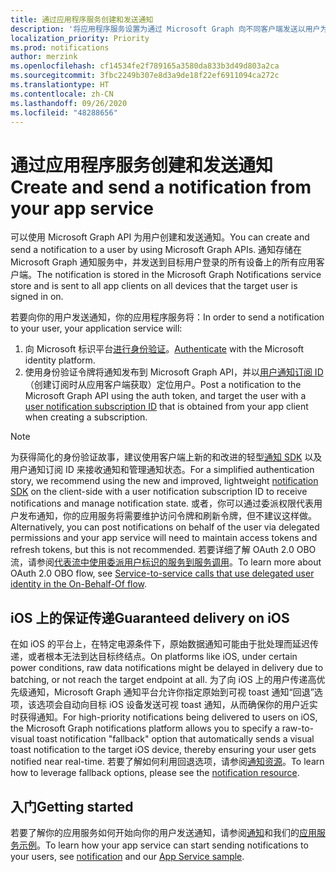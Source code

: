 ```yaml
---
title: 通过应用程序服务创建和发送通知
description: '将应用程序服务设置为通过 Microsoft Graph 向不同客户端发送以用户为中心的通知。 '
localization_priority: Priority
ms.prod: notifications
author: merzink
ms.openlocfilehash: cf14534fe2f789165a3580da833b3d49d803a2ca
ms.sourcegitcommit: 3fbc2249b307e8d3a9de18f22ef6911094ca272c
ms.translationtype: HT
ms.contentlocale: zh-CN
ms.lasthandoff: 09/26/2020
ms.locfileid: "48288656"
---
```

# <a name="create-and-send-a-notification-from-your-app-service"></a><span data-ttu-id="a150d-103">通过应用程序服务创建和发送通知</span><span class="sxs-lookup"><span data-stu-id="a150d-103">Create and send a notification from your app service</span></span>

<span data-ttu-id="a150d-104">可以使用 Microsoft Graph API 为用户创建和发送通知。</span><span class="sxs-lookup"><span data-stu-id="a150d-104">You can create and send a notification to a user by using Microsoft Graph APIs.</span></span> <span data-ttu-id="a150d-105">通知存储在 Microsoft Graph 通知服务中，并发送到目标用户登录的所有设备上的所有应用客户端。</span><span class="sxs-lookup"><span data-stu-id="a150d-105">The notification is stored in the Microsoft Graph Notifications service store and is sent to all app clients on all devices that the target user is signed in on.</span></span> 

<span data-ttu-id="a150d-106">若要向你的用户发送通知，你的应用程序服务将：</span><span class="sxs-lookup"><span data-stu-id="a150d-106">In order to send a notification to your user, your application service will:</span></span>
1. <span data-ttu-id="a150d-107">向 Microsoft 标识平台[进行身份验证](/azure/active-directory/develop/v1-oauth2-client-creds-grant-flow)。</span><span class="sxs-lookup"><span data-stu-id="a150d-107">[Authenticate](/azure/active-directory/develop/v1-oauth2-client-creds-grant-flow) with the Microsoft identity platform.</span></span>
2. <span data-ttu-id="a150d-108">使用身份验证令牌将通知发布到 Microsoft Graph API，并以[用户通知订阅 ID](/graph/api/notifications-post)（创建订阅时从应用客户端获取）定位用户。</span><span class="sxs-lookup"><span data-stu-id="a150d-108">Post a notification to the Microsoft Graph API using the auth token, and target the user with a [user notification subscription ID](/graph/api/notifications-post) that is obtained from your app client when creating a subscription.</span></span>

> [!NOTE]
> <span data-ttu-id="a150d-109">为获得简化的身份验证故事，建议使用客户端上新的和改进的轻型[通知 SDK](https://aka.ms/GNSDK) 以及用户通知订阅 ID 来接收通知和管理通知状态。</span><span class="sxs-lookup"><span data-stu-id="a150d-109">For a simplified authentication story, we recommend using the new and improved, lightweight [notification SDK](https://aka.ms/GNSDK) on the client-side with a user notification subscription ID to receive notifications and manage notification state.</span></span> <span data-ttu-id="a150d-110">或者，你可以通过委派权限代表用户发布通知，你的应用服务将需要维护访问令牌和刷新令牌，但不建议这样做。</span><span class="sxs-lookup"><span data-stu-id="a150d-110">Alternatively, you can  post notifications on behalf of the user via delegated permissions and your app service will need to maintain access tokens and refresh tokens, but this is not recommended.</span></span> <span data-ttu-id="a150d-111">若要详细了解 OAuth 2.0 OBO 流，请参阅[代表流中使用委派用户标识的服务到服务调用](/azure/active-directory/develop/v1-oauth2-on-behalf-of-flow)。</span><span class="sxs-lookup"><span data-stu-id="a150d-111">To learn more about OAuth 2.0 OBO flow, see [Service-to-service calls that use delegated user identity in the On-Behalf-Of flow](/azure/active-directory/develop/v1-oauth2-on-behalf-of-flow).</span></span> 


## <a name="guaranteed-delivery-on-ios"></a><span data-ttu-id="a150d-112">iOS 上的保证传递</span><span class="sxs-lookup"><span data-stu-id="a150d-112">Guaranteed delivery on iOS</span></span>

<span data-ttu-id="a150d-113">在如 iOS 的平台上，在特定电源条件下，原始数据通知可能由于批处理而延迟传递，或者根本无法到达目标终结点。</span><span class="sxs-lookup"><span data-stu-id="a150d-113">On platforms like iOS, under certain power conditions, raw data notifications might be delayed in delivery due to batching, or not reach the target endpoint at all.</span></span> <span data-ttu-id="a150d-114">为了向 iOS 上的用户传递高优先级通知，Microsoft Graph 通知平台允许你指定原始到可视 toast 通知“回退”选项，该选项会自动向目标 iOS 设备发送可视 toast 通知，从而确保你的用户近实时获得通知。</span><span class="sxs-lookup"><span data-stu-id="a150d-114">For high-priority notifications being delivered to users on iOS, the Microsoft Graph notifications platform allows you to specify a raw-to-visual toast notification "fallback" option that automatically sends a visual toast notification to the target iOS device, thereby ensuring your user gets notified near real-time.</span></span> <span data-ttu-id="a150d-115">若要了解如何利用回退选项，请参阅[通知资源](/graph/api/resources/projectrome-notification.md)。</span><span class="sxs-lookup"><span data-stu-id="a150d-115">To learn how to leverage fallback options, please see the [notification resource](/graph/api/resources/projectrome-notification.md).</span></span>  

## <a name="getting-started"></a><span data-ttu-id="a150d-116">入门</span><span class="sxs-lookup"><span data-stu-id="a150d-116">Getting started</span></span>
<span data-ttu-id="a150d-117">若要了解你的应用服务如何开始向你的用户发送通知，请参阅[通知](/graph/api/resources/projectrome-notification)和我们的[应用服务示例](https://aka.ms/gnsample-appservice)。</span><span class="sxs-lookup"><span data-stu-id="a150d-117">To learn how your app service can start sending notifications to your users, see [notification](/graph/api/resources/projectrome-notification) and our [App Service sample](https://aka.ms/gnsample-appservice).</span></span>